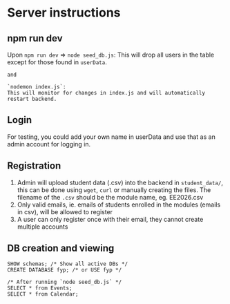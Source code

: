 # Server instructions

## npm run dev
Upon `npm run dev` =>
    `node seed_db.js`:
    This will drop all users in the table except for those found in `userData`.

    and 

    `nodemon index.js`:
    This will monitor for changes in index.js and will automatically restart backend.


## Login

For testing, you could add your own name in userData and use that as an admin account for logging in.

## Registration

1. Admin will upload student data (.csv) into the backend in `student_data/`, this can be done using `wget`, `curl` or manually creating the files. The filename of the `.csv` should be the module name, eg. EE2026.csv
2. Only valid emails, ie. emails of students enrolled in the modules (emails in csv), will be allowed to register
3. A user can only register once with their email, they cannot create multiple accounts

## DB creation and viewing

```
SHOW schemas; /* Show all active DBs */
CREATE DATABASE fyp; /* or USE fyp */

/* After running `node seed_db.js` */
SELECT * from Events;
SELECT * from Calendar;
```
